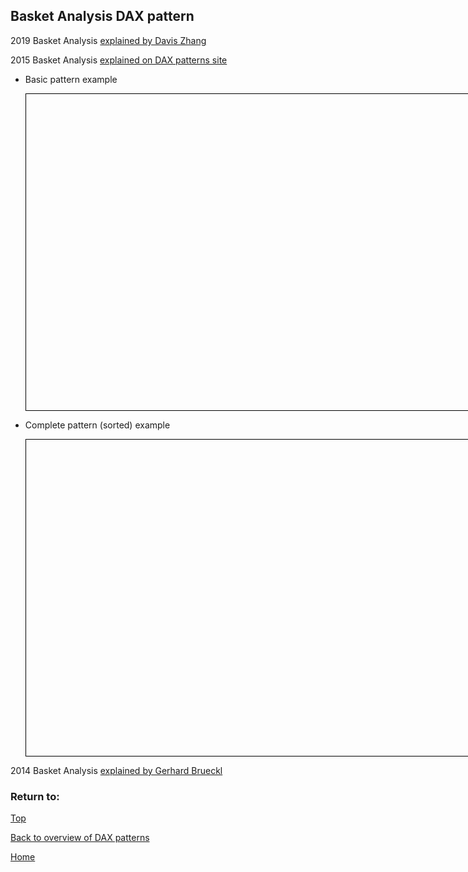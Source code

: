 <style>
    iframe {
      border: 1px solid black;
      width: 800px;
      height: 506px;
    }
</style>


## Basket Analysis DAX pattern

2019 Basket Analysis [explained by Davis Zhang](https://www.linkedin.com/pulse/explore-potential-products-through-customers-purchase-davis-zhang)

2015 Basket Analysis [explained on DAX patterns site](https://www.daxpatterns.com/basket-analysis/)

- Basic pattern example
    
    <iframe id="iframe-ss-1" title="static-segmentation-1" importance="low" allow="fullscreen"
    src=""></iframe>
    

- Complete pattern (sorted) example
    
    <iframe id="iframe-ss-2" title="static-segmentation-1" importance="low"  allow="fullscreen" 
    src=""></iframe>

2014 Basket Analysis [explained by Gerhard Brueckl](https://blog.gbrueckl.at/2014/02/applied-basket-analysis-in-power-pivot-using-dax/)

    

### Return to: 
[Top](#basket-analysis-dax-pattern)
  
[Back to overview of DAX patterns](/Power-BI-samples-DAX-patterns)
  
[Home](/.)

